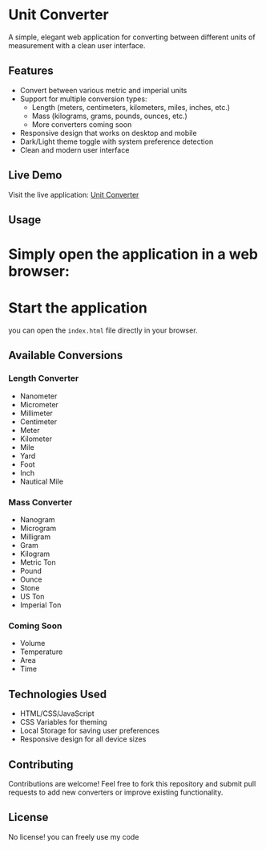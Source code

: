 # Unit Converter

A simple, elegant web application for converting between different units of measurement with a clean user interface.

## Features

- Convert between various metric and imperial units
- Support for multiple conversion types:
  - Length (meters, centimeters, kilometers, miles, inches, etc.)
  - Mass (kilograms, grams, pounds, ounces, etc.)
  - More converters coming soon
- Responsive design that works on desktop and mobile
- Dark/Light theme toggle with system preference detection
- Clean and modern user interface

## Live Demo

Visit the live application: [Unit Converter](https://unit-converter-orcin-eta.vercel.app)

## Usage

Simply open the application in a web browser:
= 
# Start the application

you can open the `index.html` file directly in your browser.

## Available Conversions

### Length Converter
- Nanometer
- Micrometer
- Millimeter
- Centimeter
- Meter
- Kilometer
- Mile
- Yard
- Foot
- Inch
- Nautical Mile

### Mass Converter
- Nanogram
- Microgram
- Milligram
- Gram
- Kilogram
- Metric Ton
- Pound
- Ounce
- Stone
- US Ton
- Imperial Ton

### Coming Soon
- Volume
- Temperature
- Area
- Time

## Technologies Used

- HTML/CSS/JavaScript
- CSS Variables for theming
- Local Storage for saving user preferences
- Responsive design for all device sizes

## Contributing

Contributions are welcome! Feel free to fork this repository and submit pull requests to add new converters or improve existing functionality.

## License

No license! you can freely use my code

